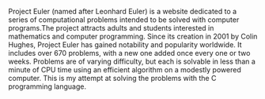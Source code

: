 Project Euler (named after Leonhard Euler) is a website dedicated to a series of computational problems intended to be solved with computer programs.The project attracts adults and students interested in mathematics and computer programming. Since its creation in 2001 by Colin Hughes, Project Euler has gained notability and popularity worldwide. It includes over 670 problems, with a new one added once every one or two weeks. Problems are of varying difficulty, but each is solvable in less than a minute of CPU time using an efficient algorithm on a modestly powered computer. This is my attempt at solving the problems with the C programming language.